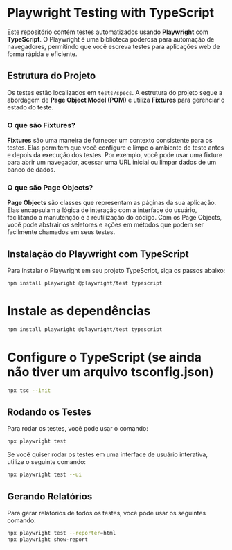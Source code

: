 # Playwright Testing with TypeScript

Este repositório contém testes automatizados usando **Playwright** com **TypeScript**. O Playwright é uma biblioteca poderosa para automação de navegadores, permitindo que você escreva testes para aplicações web de forma rápida e eficiente.

## Estrutura do Projeto

Os testes estão localizados em `tests/specs`. A estrutura do projeto segue a abordagem de **Page Object Model (POM)** e utiliza **Fixtures** para gerenciar o estado do teste.

### O que são Fixtures?

**Fixtures** são uma maneira de fornecer um contexto consistente para os testes. Elas permitem que você configure e limpe o ambiente de teste antes e depois da execução dos testes. Por exemplo, você pode usar uma fixture para abrir um navegador, acessar uma URL inicial ou limpar dados de um banco de dados.

### O que são Page Objects?

**Page Objects** são classes que representam as páginas da sua aplicação. Elas encapsulam a lógica de interação com a interface do usuário, facilitando a manutenção e a reutilização do código. Com os Page Objects, você pode abstrair os seletores e ações em métodos que podem ser facilmente chamados em seus testes.

## Instalação do Playwright com TypeScript

Para instalar o Playwright em seu projeto TypeScript, siga os passos abaixo:

```bash
npm install playwright @playwright/test typescript
```
# Instale as dependências
```bash
npm install playwright @playwright/test typescript
```
# Configure o TypeScript (se ainda não tiver um arquivo tsconfig.json)
```bash
npx tsc --init
```

## Rodando os Testes

Para rodar os testes, você pode usar o comando:

```bash
npx playwright test
```

Se você quiser rodar os testes em uma interface de usuário interativa, utilize o seguinte comando:

```bash
npx playwright test --ui
```

## Gerando Relatórios

Para gerar relatórios de todos os testes, você pode usar os seguintes comando:

```bash
npx playwright test --reporter=html
npx playwright show-report
```

